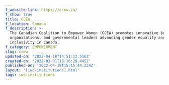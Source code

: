 ```yaml
---
f_website-link: https://ccew.ca/
f_show: true
title: CCEW
f_location: Canada
f_description: >-
  The Canadian Coalition to Empower Women (CCEW) promotes innovative businesses,
  organisations, and governmental leaders advancing gender equality and
  inclusivity in Canada.
f_category: EMPOWERMENT
slug: ccew
updated-on: '2022-04-18T14:51:12.516Z'
created-on: '2022-03-01T16:16:29.445Z'
published-on: '2022-04-18T15:15:44.224Z'
layout: '[iwd-institutions].html'
tags: iwd-institutions
---
```



